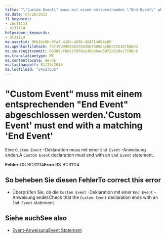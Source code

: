 ```yaml
---
title: "\"Custom Event\" muss mit einem entsprechenden \"End Event\" abgeschlossen werden."
ms.date: 07/20/2015
f1_keywords:
- vbc31114
- bc31114
helpviewer_keywords:
- BC31114
ms.assetid: 96b1bcbb-9faf-410d-a58b-d24714d64c68
ms.openlocfilehash: f4f19b3998b537b435b7980dac86d725167bbbdd
ms.sourcegitcommit: 6b308cf6d627d78ee36dbbae8972a310ac7fd6c8
ms.translationtype: MT
ms.contentlocale: de-DE
ms.lasthandoff: 01/23/2019
ms.locfileid: "54527535"
---
```

# <a name="custom-event-must-end-with-a-matching-end-event"></a><span data-ttu-id="002c8-102">"Custom Event" muss mit einem entsprechenden "End Event" abgeschlossen werden.</span><span class="sxs-lookup"><span data-stu-id="002c8-102">'Custom Event' must end with a matching 'End Event'</span></span>
<span data-ttu-id="002c8-103">Eine `Custom Event` -Deklaration muss mit einer `End Event` -Anweisung enden.</span><span class="sxs-lookup"><span data-stu-id="002c8-103">A `Custom Event` declaration must end with an `End Event` statement.</span></span>  
  
 <span data-ttu-id="002c8-104">**Fehler-ID:** BC31114</span><span class="sxs-lookup"><span data-stu-id="002c8-104">**Error ID:** BC31114</span></span>  
  
## <a name="to-correct-this-error"></a><span data-ttu-id="002c8-105">So beheben Sie diesen Fehler</span><span class="sxs-lookup"><span data-stu-id="002c8-105">To correct this error</span></span>  
  
-   <span data-ttu-id="002c8-106">Überprüfen Sie, ob die `Custom Event` -Deklaration mit einer `End Event` -Anweisung endet.</span><span class="sxs-lookup"><span data-stu-id="002c8-106">Check that the `Custom Event` declaration ends with an `End Event` statement.</span></span>  
  
## <a name="see-also"></a><span data-ttu-id="002c8-107">Siehe auch</span><span class="sxs-lookup"><span data-stu-id="002c8-107">See also</span></span>
- [<span data-ttu-id="002c8-108">Event-Anweisung</span><span class="sxs-lookup"><span data-stu-id="002c8-108">Event Statement</span></span>](../../visual-basic/language-reference/statements/event-statement.md)
